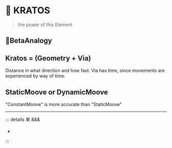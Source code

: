 # 🔷 <beta>KRATOS</beta>

> the power of this Element
>
## 🔷<beta>BetaAnalogy</beta>

## Kratos = (Geometry + Via)

Distance in what direction and how fast. Via has time, since movements are experienced by way of time.

## StaticMoove or DynamicMoove

"ConstantMoove" is more accurate than "StaticMoove"

---

<!-- =================================================== -->
<!-- =================================================== -->
<!-- =================================================== -->
<!-- =================================================== -->
<!-- =================================================== -->
::: details 🛠 <dev>&&&</dev>

-

:::
